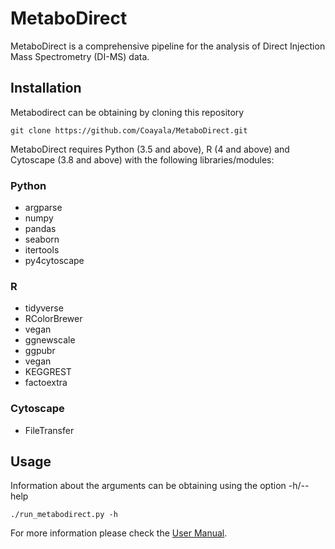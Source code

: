 # MetaboDirect
MetaboDirect is a comprehensive pipeline for the analysis of Direct Injection Mass Spectrometry (DI-MS) data.

## Installation

Metabodirect can be obtaining by cloning this repository

```
git clone https://github.com/Coayala/MetaboDirect.git
```

MetaboDirect requires Python (3.5 and above), R (4 and above) and Cytoscape (3.8 and above) with the following libraries/modules:

### Python

- argparse
- numpy
- pandas
- seaborn
- itertools
- py4cytoscape

### R

- tidyverse
- RColorBrewer
- vegan
- ggnewscale
- ggpubr
- vegan
- KEGGREST
- factoextra

### Cytoscape

- FileTransfer

## Usage

Information about the arguments can be obtaining using the option -h/--help

```
./run_metabodirect.py -h
```
For more information please check the [User Manual](https://coayala.github.io/MetaboDirect/).


